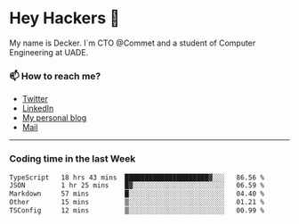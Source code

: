 # Hey Hackers 👋

My name is Decker. I`m CTO @Commet and a student of Computer Engineering at UADE.

### 📫 How to reach me?
- [Twitter](https://x.com/0xDecker) 
- [LinkedIn](https://www.linkedin.com/in/decker-urbano/) 
- [My personal blog](http://decker.sh) 
- [Mail](mailto:me@decker.sh)

---

### Coding time in the last Week

<!--START_SECTION:waka-->

```txt
TypeScript   18 hrs 43 mins  █████████████████████▓░░░   86.56 %
JSON         1 hr 25 mins    █▓░░░░░░░░░░░░░░░░░░░░░░░   06.59 %
Markdown     57 mins         █░░░░░░░░░░░░░░░░░░░░░░░░   04.40 %
Other        15 mins         ▒░░░░░░░░░░░░░░░░░░░░░░░░   01.21 %
TSConfig     12 mins         ▒░░░░░░░░░░░░░░░░░░░░░░░░   00.99 %
```

<!--END_SECTION:waka-->
